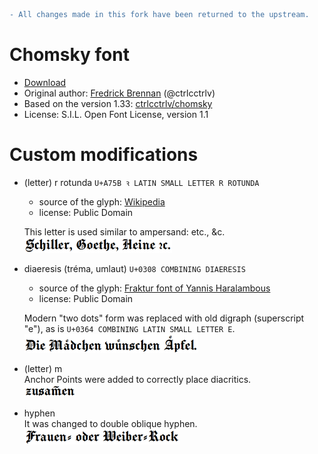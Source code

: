 ```diff
- All changes made in this fork have been returned to the upstream.
```

# Chomsky font

* [Download](https://github.com/nikita-moor/chomsky/releases/download/2020-06-11/Chomsky.otf)
* Original author: [Fredrick Brennan](https://github.com/ctrlcctrlv) (@ctrlcctrlv)
* Based on the version 1.33: [ctrlcctrlv/chomsky](https://github.com/ctrlcctrlv/chomsky)
* License: S.I.L. Open Font License, version 1.1


# Custom modifications

* (letter) r rotunda `U+A75B ꝛ LATIN SMALL LETTER R ROTUNDA`
  - source of the glyph: [Wikipedia](https://commons.wikimedia.org/wiki/File:Et_cetera_r_rotunda.svg)
  - license: Public Domain
  
  This letter is used similar to ampersand: etc., &amp;c.\
  ![example](https://raw.githubusercontent.com/nikita-moor/chomsky/master/images/r-rotunda.png)
  
* diaeresis (tréma, umlaut) `U+0308 COMBINING DIAERESIS`
  - source of the glyph: [Fraktur font of Yannis Haralambous](https://ctan.org/pkg/yfonts-t1)
  - license: Public Domain
  
  Modern "two dots" form was replaced with old digraph (superscript "e"), as is `U+0364 COMBINING LATIN SMALL LETTER E`.\
  ![example](https://raw.githubusercontent.com/nikita-moor/chomsky/master/images/diaeresis.png)
  
* (letter) m\
  Anchor Points were added to correctly place diacritics.\
  ![example](https://raw.githubusercontent.com/nikita-moor/chomsky/master/images/m.png)
* hyphen\
  It was changed to double oblique hyphen.\
  ![example](https://raw.githubusercontent.com/nikita-moor/chomsky/master/images/hyphen.png)

